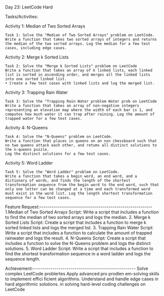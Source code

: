 Day 23: LeetCode Hard

Tasks/Activities:

Activity 1: Median of Two Sorted Arrays

    Task 1: Solve the "Median of Two Sorted Arrays" problem on LeetCode.
    Write a function that takes two sorted arrays of integers and returns the median of the two sorted arrays. Log the median for a few test cases, including edge cases.

Activity 2: Merge k Sorted Lists

    Task 2: Solve the "Merge k Sorted Lists" problem on LeetCode
    Write a function that takes an array of k linked lists, each linked list is sorted in ascending order, and merges all the linked lists into one sorted linked list.
    • Create a few test cases with linked lists and log the merged list.

Activity 3: Trapping Rain Water

    Task 3: Solve the "Trapping Rain Water problem Water prob on LeetCode
    Write a function that takes an array of non-negative integers representing an elevation map where the width of each bar is 1, and computes how much water it can trap after raining. Log the amount of trapped water for a few test cases.

Activity 4: N-Queens

    Task 4: Solve the "N-Queens" problem on LeetCode.
    Write a function that places in queens on an nxn chessboard such that no two queens attack each other, and retums all distinct solutions to the n-queens puzzle.
    Log the distinct solutions for a few test cases.

Activity 5: Word Ladder

    Task 5: Solve the "Word Ladder" problem on LeetCode.
    Write a function that takes a begin word, an end word, and a dictionary of words, and finds the length of the shortest transformation sequence from the begin word to the end word, such that only one letter can be changed at a time and each transformed word must exist in the word list. Log the length shortest transformation sequence for a few test cases.

Feature Request:---------------------------------------------------------
    1.Median of Two Sorted Arrays Script: Write a script that includes a function to find the median of two sorted arrays and logs the median.
    2. Merge k Sorted Lists Script: Create a script that includes a function to merge k sorted linked lists and logs the merged list. 3. Trapping Rain Water Script: Write a script that includes a function to calculate the amount of trapped rainwater and logs the result.
    4. N-Queens Script: Create a script that includes a function to solve the N-Queens problem and logs the distinct solutions.
    5. Word Ladder Script: Write a script that includes a function to find the shortest transformation sequence in a word ladder and logs the sequence length.

Achievement:----------------------------------------------------
    Solve complex LeetCode problertes
    Apply advanced pro prodlen
    em-solving skills to implement effici ficient algorithms.
    Understand and handle edge cases in hard algorithmic solutions.
    in solving hard-level coding challenges on LeetCode